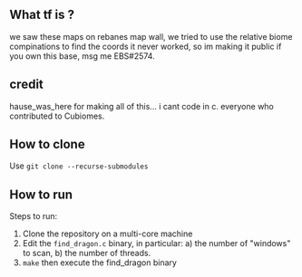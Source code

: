 ## What tf is ?
   we saw these maps on rebanes map wall, we tried to use the relative biome compinations to find the coords it never worked, so im making it public if you own this base, msg me EBS#2574.
## credit
hause_was_here for making all of this... i cant code in c.
everyone who contributed to Cubiomes.

## How to clone

Use `git clone --recurse-submodules`

## How to run

Steps to run:

   1. Clone the repository on a multi-core machine
   2. Edit the `find_dragon.c` binary, in particular: a) the number of "windows" to scan, b) the number of threads.
   3. `make` then execute the find_dragon binary
